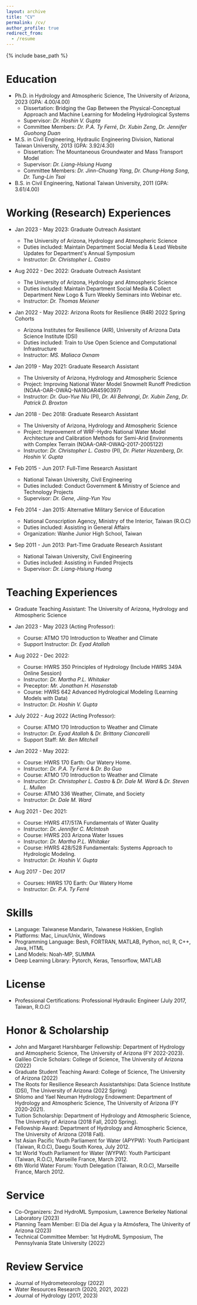 ```yaml
---
layout: archive
title: "CV"
permalink: /cv/
author_profile: true
redirect_from:
  - /resume
---
```


{% include base_path %}

Education
======
* Ph.D. in Hydrology and Atmospheric Science, The University of Arizona, 2023 (GPA: 4.00/4.00)
  * Dissertation: Bridging the Gap Between the Physical-Conceptual Approach and Machine Learning for Modeling Hydrological Systems
  * Supervisor: *Dr. Hoshin V. Gupta*
  * Committee Members: *Dr. P.A. Ty Ferré*, *Dr. Xubin Zeng*, *Dr. Jennifer Guohong Duan*
* M.S. in Civil Engineering, Hydraulic Engineering Division, National Taiwan University, 2013 (GPA: 3.92/4.30)
  * Dissertation: The Mountaneous Groundwater and Mass Transport Model 
  * Supervisor: *Dr. Liang-Hsiung Huang*
  * Committee Members: *Dr. Jinn-Chuang Yang*, *Dr. Chung‐Hong Song*, *Dr. Tung-Lin Tsai*
* B.S. in Civil Engineering, National Taiwan University, 2011 (GPA: 3.61/4.00)

Working (Research) Experiences
======
* Jan 2023 - May 2023: Graduate Outreach Assistant
  * The University of Arizona, Hydrology and Atmospheric Science
  * Duties included: Maintain Department Social Media & Lead Website Updates for Department's Annual Symposium 
  * Instructor: *Dr. Christopher L. Castro*

* Aug 2022 - Dec 2022: Graduate Outreach Assistant
  * The University of Arizona, Hydrology and Atmospheric Science
  * Duties included: Maintain Department Social Media & Collect Department New Logo & Turn Weekly Seminars into Webinar etc.
  * Instructor: *Dr. Thomas Meixner*

* Jan 2022 - May 2022: Arizona Roots for Resilience (R4R) 2022 Spring Cohorts
  * Arizona Institutes for Resilience (AIR), University of Arizona Data Science Institute (DSI)
  * Duties included: Train to Use Open Science and Computational Infrastructure
  * Instructor: *MS. Maliaca Oxnam*

* Jan 2019 - May 2021: Graduate Research Assistant
  * The University of Arizona, Hydrology and Atmospheric Science
  * Project: Improving National Water Model Snowmelt Runoff Prediction (NOAA-OAR-OWAQ-NA18OAR4590397)
  * Instructor: *Dr. Guo-Yue Niu* (PI), *Dr. Ali Behrangi*, *Dr. Xubin Zeng*, *Dr. Patrick D. Broxton*

* Jan 2018 - Dec 2018: Graduate Research Assistant
  * The University of Arizona, Hydrology and Atmospheric Science
  * Project: Improvement of WRF-Hydro National Water Model Architecture and Calibration Methods for Semi-Arid Environments with Complex Terrain (NOAA-OAR-OWAQ-2017-2005122)
  * Instructor: *Dr. Christopher L. Castro* (PI), *Dr. Pieter Hazenberg*, *Dr. Hoshin V. Gupta*

* Feb 2015 - Jun 2017: Full-Time Research Assistant
  * National Taiwan University, Civil Engineering
  * Duties included: Conduct Government & Ministry of Science and Technology Projects
  * Supervisor: *Dr. Gene, Jiing-Yun You*

* Feb 2014 - Jan 2015: Alternative Military Service of Education
  * National Conscription Agency, Ministry of the Interior, Taiwan (R.O.C)
  * Duties included: Assisting in General Affairs
  * Organization: Wanhe Junior High School, Taiwan

* Sep 2011 - Jun 2013: Part-Time Graduate Research Assistant
  * National Taiwan University, Civil Engineering
  * Duties included: Assisting in Funded Projects
  * Supervisor: *Dr. Liang-Hsiung Huang*

Teaching Experiences
======
* Graduate Teaching Assistant: The University of Arizona, Hydrology and Atmospheric Science
* Jan 2023 - May 2023 (Acting Professor): 
  * Course: ATMO 170 Introduction to Weather and Climate
  * Support Instructor: *Dr. Eyad Atallah*

* Aug 2022 - Dec 2022: 
  * Course: HWRS 350 Principles of Hydrology (Include HWRS 349A Online Session)
  * Instructor: *Dr. Martha P.L. Whitaker* 
  * Preceptor: *Mr. Jonathan H. Hasenstab*
  * Course: HWRS 642 Advanced Hydrological Modeling (Learning Models with Data)
  * Instructor: *Dr. Hoshin V. Gupta* 

* July 2022 - Aug 2022 (Acting Professor): 
  * Course: ATMO 170 Introduction to Weather and Climate
  * Instructor: *Dr. Eyad Atallah* & *Dr. Brittany Ciancarelli* 
  * Support Staff: *Mr. Ben Mitchell*

* Jan 2022 - May 2022: 
  * Course: HWRS 170 Earth: Our Watery Home.
  * Instructor: *Dr. P.A. Ty Ferré* & *Dr. Bo Guo*
  * Course: ATMO 170 Introduction to Weather and Climate
  * Instructor: *Dr. Christopher L. Castro* & *Dr. Dale M. Ward* & *Dr. Steven L. Mullen*
  * Course: ATMO 336 Weather, Climate, and Society
  * Instructor: *Dr. Dale M. Ward*

* Aug 2021 - Dec 2021:
  * Course: HWRS 417/517A Fundamentals of Water Quality
  * Instructor: *Dr. Jennifer C. McIntosh*
  * Course: HWRS 203 Arizona Water Issues
  * Instructor: *Dr. Martha P.L. Whitaker*
  * Course: HWRS 428/528 Fundamentals: Systems Approach to Hydrologic Modeling.
  * Instructor: *Dr. Hoshin V. Gupta*

* Aug 2017 - Dec 2017
  * Courses: HWRS 170 Earth: Our Watery Home
  * Instructor: *Dr. P.A. Ty Ferré*

Skills
======
* Language: Taiwanese Mandarin, Taiwanese Hokkien, English 
* Platforms: Mac, Linux/Unix, Windows
* Programming Language: Besh, FORTRAN, MATLAB, Python, ncl, R, C++, Java, HTML
* Land Models: Noah-MP, SUMMA
* Deep Learning Library: Pytorch, Keras, Tensorflow, MATLAB

License
======
* Professional Certifications: Professional Hydraulic Engineer (July 2017, Taiwan, R.O.C)

Honor & Scholarship
======
* John and Margaret Harshbarger Fellowship: Department of Hydrology and Atmospheric Science, The University of Arizona (FY 2022-2023).
* Galileo Circle Scholars: College of Science, The University of Arizona (2022)
* Graduate Student Teaching Award: College of Science, The University of Arizona (2022)
* The Roots for Resilience Research Assistantships: Data Science Institute (DSI), The University of Arizona (2022 Spring)
* Shlomo and Yael Neuman Hydrology Endowment: Department of Hydrology and Atmospheric Science, The University of Arizona (FY 2020-2021).
* Tuition Scholarship: Department of Hydrology and Atmospheric Science, The University of Arizona (2018 Fall, 2020 Spring).
* Fellowship Award: Department of Hydrology and Atmospheric Science, The University of Arizona (2018 Fall).
* 1st Asian Pacific Youth Parliament for Water (APYPW): Youth Participant (Taiwan, R.O.C), Daegu South Korea, July 2012.
* 1st World Youth Parliament for Water (WYPW): Youth Participant (Taiwan, R.O.C), Marseille France, March 2012.
* 6th World Water Forum: Youth Delegation (Taiwan, R.O.C), Marseille France, March 2012.
  
Service
======
* Co-Organizers: 2nd HydroML Symposium, Lawrence Berkeley National Laboratory (2023)
* Planning Team Member: El Día del Agua y la Atmósfera, The Univerity of Arizona (2023)
* Technical Committee Member: 1st HydroML Symposium, The Pennsylvania State University (2022)

Review Service
======
* Journal of Hydrometeorology (2022)
* Water Resources Research (2020, 2021, 2022)
* Journal of Hydrology (2017, 2023)
